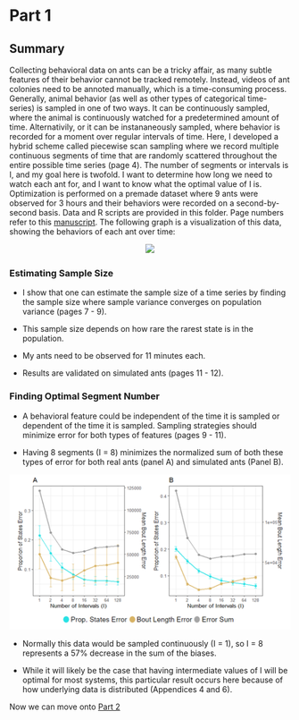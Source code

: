 # Part 1

## Summary

Collecting behavioral data on ants can be a tricky affair, as many subtle features of their behavior cannot be tracked remotely. Instead, videos of ant colonies need to be annoted manually, which is a time-consuming process. Generally, animal behavior (as well as other types of categorical time-series) is sampled in one of two ways. It can be continuously sampled, where the animal is continuously watched for a predetermined amount of time. Alternativily, or it can be instananeously sampled, where behavior is recorded for a moment over regular intervals of time. Here, I developed a hybrid scheme called piecewise scan sampling where we record multiple continuous segments of time that are randomly scattered throughout the entire possible time series (page 4). The number of segments or intervals is I, and my goal here is twofold. I want to determine how long we need to watch each ant for, and I want to know what the optimal value of I is. Optimization is performed on a premade dataset where 9 ants were observed for 3 hours and their behaviors were recorded on a second-by-second basis. Data and R scripts are provided in this folder. Page numbers refer to this [manuscript](https://github.com/colinmichaellynch/End-to-End-Ant-Data-Project/blob/main/Supporting%20Documentation/How%20to%20effectively%20sample%20to%20estimate%20distributions%20of%20behavioral%20states%20and%20transitions%20in%20social%20insects.docx). The following graph is a visualization of this data, showing the behaviors of each ant over time: 

<p align="center">
  <img src= https://user-images.githubusercontent.com/61156429/213036274-1b54bed6-b76c-4f9e-bb48-4b602b3f5c82.png>
</p>

### Estimating Sample Size 

* I show that one can estimate the sample size of a time series by finding the sample size where sample variance converges on population variance (pages 7 - 9).

* This sample size depends on how rare the rarest state is in the population. 

* My ants need to be observed for 11 minutes each. 

* Results are validated on simulated ants (pages 11 - 12). 

### Finding Optimal Segment Number

* A behavioral feature could be independent of the time it is sampled or dependent of the time it is sampled. Sampling strategies should minimize error for both types of features (pages 9 - 11). 

* Having 8 segments (I = 8) minimizes the normalized sum of both these types of error for both real ants (panel A) and simulated ants (Panel B). 

<p align="center">
  <img src=/Images/optimizationCurves.png>
</p>

* Normally this data would be sampled continuously (I = 1), so I = 8 represents a 57% decrease in the sum of the biases. 

* While it will likely be the case that having intermediate values of I will be optimal for most systems, this particular result occurs here because of how underlying data is distributed (Appendices 4 and 6). 

Now we can move onto [Part 2](https://github.com/colinmichaellynch/End-to-End-Ant-Data-Project/tree/main/Part%202)
